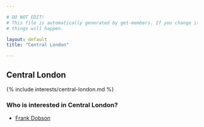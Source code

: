 ```yaml
---

# DO NOT EDIT!
# This file is automatically generated by get-members. If you change it, bad
# things will happen.

layout: default
title: "Central London"

---
```


## Central London

{% include interests/central-london.md %}

### Who is interested in Central London?


* [Frank Dobson](/members/frank-dobson.html)
